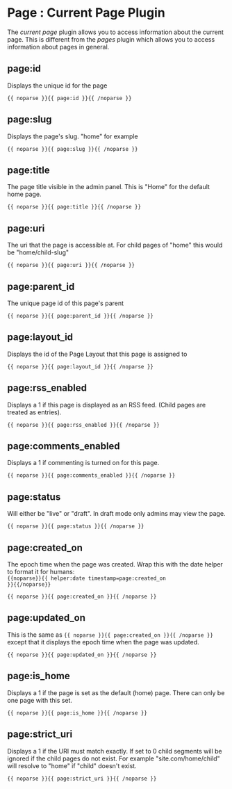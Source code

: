 # Page : Current Page Plugin

The _current page_ plugin allows you to access information about the current page. This is different from the _pages_ plugin which allows you to access information about pages in general.

## page:id

Displays the unique id for the page

	{{ noparse }}{{ page:id }}{{ /noparse }}

## page:slug

Displays the page's slug. "home" for example

	{{ noparse }}{{ page:slug }}{{ /noparse }}

## page:title

The page title visible in the admin panel. This is "Home" for the default home page.

	{{ noparse }}{{ page:title }}{{ /noparse }}

## page:uri

The uri that the page is accessible at. For child pages of "home" this would be "home/child-slug"

	{{ noparse }}{{ page:uri }}{{ /noparse }}

## page:parent_id

The unique page id of this page's parent

	{{ noparse }}{{ page:parent_id }}{{ /noparse }}

## page:layout_id

Displays the id of the Page Layout that this page is assigned to

	{{ noparse }}{{ page:layout_id }}{{ /noparse }}

## page:rss_enabled

Displays a 1 if this page is displayed as an RSS feed. (Child pages are treated as entries).

	{{ noparse }}{{ page:rss_enabled }}{{ /noparse }}

## page:comments_enabled

Displays a 1 if commenting is turned on for this page.

	{{ noparse }}{{ page:comments_enabled }}{{ /noparse }}

## page:status

Will either be "live" or "draft". In draft mode only admins may view the page.

	{{ noparse }}{{ page:status }}{{ /noparse }}

## page:created_on

The epoch time when the page was created. Wrap this with the date helper to format it for humans:  
<code>{{noparse}}{{ helper:date timestamp=page:created_on }}{{/noparse}}</code>

	{{ noparse }}{{ page:created_on }}{{ /noparse }}

## page:updated_on

This is the same as `{{ noparse }}{{ page:created_on }}{{ /noparse }}` except that it displays the epoch time when the page was updated.

	{{ noparse }}{{ page:updated_on }}{{ /noparse }}

## page:is_home

Displays a 1 if the page is set as the default (home) page. There can only be one page with this set.

	{{ noparse }}{{ page:is_home }}{{ /noparse }}

## page:strict_uri

Displays a 1 if the URI must match exactly. If set to 0 child segments will be ignored if the child pages do not exist. For example "site.com/home/child" will resolve to "home" if "child" doesn't exist.

	{{ noparse }}{{ page:strict_uri }}{{ /noparse }}
